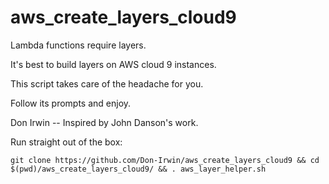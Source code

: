 # aws_create_layers_cloud9

Lambda functions require layers.

It's best to build layers on AWS cloud 9 instances.

This script takes care of the headache for you.

Follow its prompts and enjoy.

Don Irwin
-- Inspired by John Danson's work.

Run straight out of the box:

```
git clone https://github.com/Don-Irwin/aws_create_layers_cloud9 && cd $(pwd)/aws_create_layers_cloud9/ && . aws_layer_helper.sh
```
